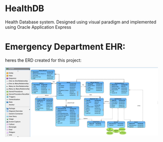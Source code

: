 # HealthDB
Health Database system. Designed using visual paradigm and implemented using Oracle Application Express

# Emergency Department EHR:

heres the ERD created for this project:

![Alt text](ERD.png?raw=true "Title")



